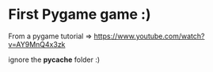 # First Pygame game :)
From a pygame tutorial => https://www.youtube.com/watch?v=AY9MnQ4x3zk

ignore the __pycache__ folder :)


